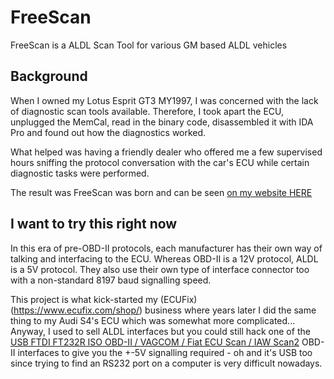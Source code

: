 # FreeScan
FreeScan is a ALDL Scan Tool for various GM based ALDL vehicles

## Background
When I owned my Lotus Esprit GT3 MY1997, I was concerned with the lack of diagnostic scan tools available. Therefore, I took apart the ECU, unplugged the MemCal, read in the binary code, disassembled it with IDA Pro and found out how the diagnostics worked.

What helped was having a friendly dealer who offered me a few supervised hours sniffing the protocol conversation with the car's ECU while certain diagnostic tasks were performed.

The result was FreeScan was born and can be seen [on my website HERE](https://www.andywhittaker.com/ecu/freescan/)

## I want to try this right now
In this era of pre-OBD-II protocols, each manufacturer has their own way of talking and interfacing to the ECU. Whereas OBD-II is a 12V protocol, ALDL is a 5V protocol. They also use their own type of interface connector too with a non-standard 8197 baud signalling speed.

This project is what kick-started my (ECUFix)(https://www.ecufix.com/shop/) business where years later I did the same thing to my Audi S4's ECU which was somewhat more complicated... Anyway, I used to sell ALDL interfaces but you could still hack one of the [USB FTDI FT232R ISO OBD-II / VAGCOM / Fiat ECU Scan / IAW Scan2](https://www.ecufix.com/shop/index.php?main_page=product_info&cPath=1&products_id=182) OBD-II interfaces to give you the +-5V signalling required - oh and it's USB too since trying to find an RS232 port on a computer is very difficult nowadays.
